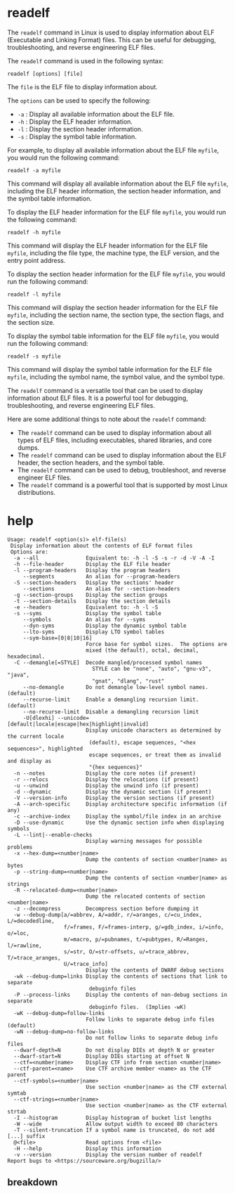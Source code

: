 # readelf

The `readelf` command in Linux is used to display information about ELF (Executable and Linking Format) files. This can be useful for debugging, troubleshooting, and reverse engineering ELF files.

The `readelf` command is used in the following syntax:

```
readelf [options] [file]
```

The `file` is the ELF file to display information about.

The `options` can be used to specify the following:

* `-a` : Display all available information about the ELF file.
* `-h` : Display the ELF header information.
* `-l` : Display the section header information.
* `-s` : Display the symbol table information.

For example, to display all available information about the ELF file `myfile`, you would run the following command:

```
readelf -a myfile
```

This command will display all available information about the ELF file `myfile`, including the ELF header information, the section header information, and the symbol table information.

To display the ELF header information for the ELF file `myfile`, you would run the following command:

```
readelf -h myfile
```

This command will display the ELF header information for the ELF file `myfile`, including the file type, the machine type, the ELF version, and the entry point address.

To display the section header information for the ELF file `myfile`, you would run the following command:

```
readelf -l myfile
```

This command will display the section header information for the ELF file `myfile`, including the section name, the section type, the section flags, and the section size.

To display the symbol table information for the ELF file `myfile`, you would run the following command:

```
readelf -s myfile
```

This command will display the symbol table information for the ELF file `myfile`, including the symbol name, the symbol value, and the symbol type.

The `readelf` command is a versatile tool that can be used to display information about ELF files. It is a powerful tool for debugging, troubleshooting, and reverse engineering ELF files.

Here are some additional things to note about the `readelf` command:

* The `readelf` command can be used to display information about all types of ELF files, including executables, shared libraries, and core dumps.
* The `readelf` command can be used to display information about the ELF header, the section headers, and the symbol table.
* The `readelf` command can be used to debug, troubleshoot, and reverse engineer ELF files.
* The `readelf` command is a powerful tool that is supported by most Linux distributions.


# help 

```
Usage: readelf <option(s)> elf-file(s)
 Display information about the contents of ELF format files
 Options are:
  -a --all               Equivalent to: -h -l -S -s -r -d -V -A -I
  -h --file-header       Display the ELF file header
  -l --program-headers   Display the program headers
     --segments          An alias for --program-headers
  -S --section-headers   Display the sections' header
     --sections          An alias for --section-headers
  -g --section-groups    Display the section groups
  -t --section-details   Display the section details
  -e --headers           Equivalent to: -h -l -S
  -s --syms              Display the symbol table
     --symbols           An alias for --syms
     --dyn-syms          Display the dynamic symbol table
     --lto-syms          Display LTO symbol tables
     --sym-base=[0|8|10|16] 
                         Force base for symbol sizes.  The options are 
                         mixed (the default), octal, decimal, hexadecimal.
  -C --demangle[=STYLE]  Decode mangled/processed symbol names
                           STYLE can be "none", "auto", "gnu-v3", "java",
                           "gnat", "dlang", "rust"
     --no-demangle       Do not demangle low-level symbol names.  (default)
     --recurse-limit     Enable a demangling recursion limit.  (default)
     --no-recurse-limit  Disable a demangling recursion limit
     -U[dlexhi] --unicode=[default|locale|escape|hex|highlight|invalid]
                         Display unicode characters as determined by the current locale
                          (default), escape sequences, "<hex sequences>", highlighted
                          escape sequences, or treat them as invalid and display as
                          "{hex sequences}"
  -n --notes             Display the core notes (if present)
  -r --relocs            Display the relocations (if present)
  -u --unwind            Display the unwind info (if present)
  -d --dynamic           Display the dynamic section (if present)
  -V --version-info      Display the version sections (if present)
  -A --arch-specific     Display architecture specific information (if any)
  -c --archive-index     Display the symbol/file index in an archive
  -D --use-dynamic       Use the dynamic section info when displaying symbols
  -L --lint|--enable-checks
                         Display warning messages for possible problems
  -x --hex-dump=<number|name>
                         Dump the contents of section <number|name> as bytes
  -p --string-dump=<number|name>
                         Dump the contents of section <number|name> as strings
  -R --relocated-dump=<number|name>
                         Dump the relocated contents of section <number|name>
  -z --decompress        Decompress section before dumping it
  -w --debug-dump[a/=abbrev, A/=addr, r/=aranges, c/=cu_index, L/=decodedline,
                  f/=frames, F/=frames-interp, g/=gdb_index, i/=info, o/=loc,
                  m/=macro, p/=pubnames, t/=pubtypes, R/=Ranges, l/=rawline,
                  s/=str, O/=str-offsets, u/=trace_abbrev, T/=trace_aranges,
                  U/=trace_info]
                         Display the contents of DWARF debug sections
  -wk --debug-dump=links Display the contents of sections that link to separate
                          debuginfo files
  -P --process-links     Display the contents of non-debug sections in separate
                          debuginfo files.  (Implies -wK)
  -wK --debug-dump=follow-links
                         Follow links to separate debug info files (default)
  -wN --debug-dump=no-follow-links
                         Do not follow links to separate debug info files
  --dwarf-depth=N        Do not display DIEs at depth N or greater
  --dwarf-start=N        Display DIEs starting at offset N
  --ctf=<number|name>    Display CTF info from section <number|name>
  --ctf-parent=<name>    Use CTF archive member <name> as the CTF parent
  --ctf-symbols=<number|name>
                         Use section <number|name> as the CTF external symtab
  --ctf-strings=<number|name>
                         Use section <number|name> as the CTF external strtab
  -I --histogram         Display histogram of bucket list lengths
  -W --wide              Allow output width to exceed 80 characters
  -T --silent-truncation If a symbol name is truncated, do not add [...] suffix
  @<file>                Read options from <file>
  -H --help              Display this information
  -v --version           Display the version number of readelf
Report bugs to <https://sourceware.org/bugzilla/>
```



## breakdown

```

```
